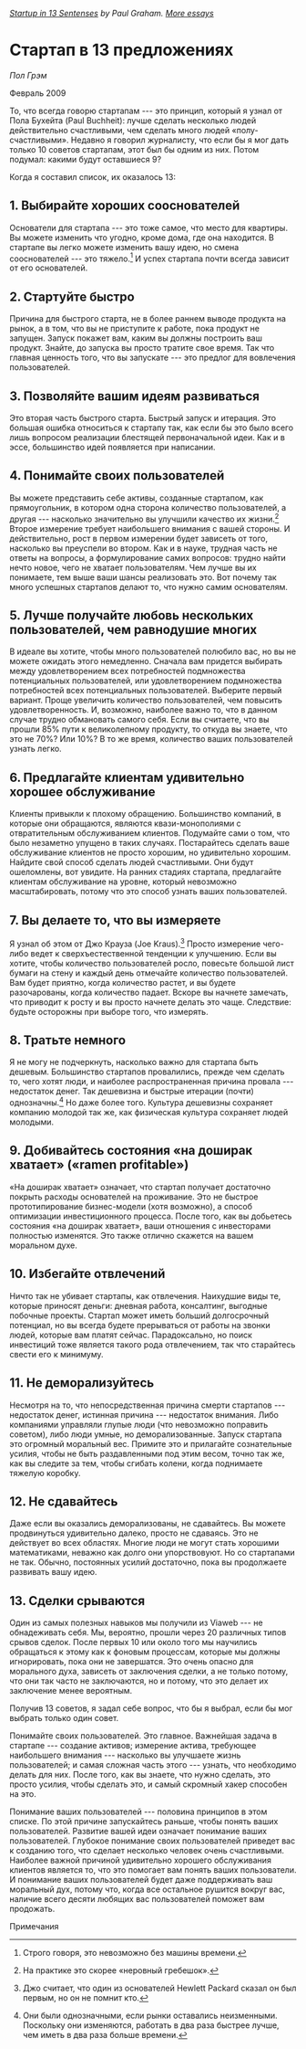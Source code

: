 _[Startup in 13 Sentenses](http://paulgraham.com/13sentences.html)
by Paul Graham. [More&nbsp;essays](/pg)_

# Стартап в 13 предложениях

_Пол Грэм_

Февраль 2009

То, что всегда говорю стартапам --- это принцип, который я узнал от
Пола Бухейта (Paul Buchheit): лучше сделать несколько людей
действительно счастливыми, чем сделать много людей «полу-счастливыми».
Недавно я говорил журналисту, что если бы я мог дать только 10
советов стартапам, этот был бы одним из них. Потом подумал: какими
будут оставшиеся 9?

Когда я составил список, их оказалось 13:

## 1. Выбирайте хороших сооснователей

Основатели для стартапа --- это тоже самое, что место для квартиры.
Вы можете изменить что угодно, кроме дома, где она находится. В
стартапе вы легко можете изменить вашу идею, но смена сооснователей
--- это тяжело.[^1] И успех стартапа почти всегда зависит от его
основателей.

## 2. Стартуйте быстро

Причина для быстрого старта, не в более раннем выводе продукта на
рынок, а в том, что вы не приступите к работе, пока продукт не
запущен. Запуск покажет вам, каким вы должны построить ваш продукт.
Знайте, до запуска вы просто тратите свое время. Так что главная
ценность того, что вы запускате --- это предлог для вовлечения
пользователей.

## 3. Позволяйте вашим идеям развиваться

Это вторая часть быстрого старта. Быстрый запуск и итерация. Это
большая ошибка относиться к стартапу так, как если бы это было всего
лишь вопросом реализации блестящей первоначальной идеи. Как и в
эссе, большинство идей появляется при написании.

## 4. Понимайте своих пользователей

Вы можете представить себе активы, созданные стартапом, как
прямоугольник, в котором одна сторона количество пользователей, а
другая --- насколько значительно вы улучшили качество их жизни.[^2]
Второе измерение требует наибольшего внимания с вашей стороны. И
действительно, рост в первом измерении будет зависеть от того,
насколько вы преуспели во втором. Как и в науке, трудная часть не
ответы на вопросы, а формулирование самих вопросов: трудно найти
нечто новое, чего не хватает пользователям. Чем лучше вы их понимаете,
тем выше ваши шансы реализовать это. Вот почему так много успешных
стартапов делают то, что нужно самим основателям.

## 5. Лучше получайте любовь нескольких пользователей, чем равнодушие многих

В идеале вы хотите, чтобы много пользователей полюбило вас, но вы
не можете ожидать этого немедленно. Сначала вам придется выбирать
между удовлетворением всех потребностей подмножества потенциальных
пользователей, или удовлетворением подмножества потребностей всех
потенциальных пользователей. Выберите первый вариант. Проще увеличить
количество пользователей, чем повысить удовлетворенность. И, возможно,
наиболее важно то, что в данном случае трудно обмановать самого
себя. Если вы считаете, что вы прошли 85% пути к великолепному
продукту, то откуда вы знаете, что это не 70%? Или 10%? В то же
время, количество ваших пользователей узнать легко.

## 6. Предлагайте клиентам удивительно хорошее обслуживание

Клиенты привыкли к плохому обращению. Большинство компаний, в которые
они обращаются, являются квази-монополиями с отвратительным
обслуживанием клиентов. Подумайте сами о том, что было незаметно
упущено в таких случаях. Постарайтесь сделать ваше обслуживание
клиентов не просто хорошим, но удивительно хорошим. Найдите свой
способ сделать людей счастливыми. Они будут ошеломлены, вот увидите.
На ранних стадиях стартапа, предлагайте клиентам обслуживание на
уровне, который невозможно масштабировать, потому что это способ
узнать ваших пользователей.

## 7. Вы делаете то, что вы измеряете

Я узнал об этом от Джо Крауза (Joe Kraus).[^3] Просто измерение
чего-либо ведет к сверхъестественной тенденции к улучшению. Если
вы хотите, чтобы количество пользователей росло, повесьте большой
лист бумаги на стену и каждый день отмечайте количество пользователей.
Вам будет приятно, когда количество растет, и вы будете разочарованы,
когда количество падает. Вскоре вы начнете замечать, что приводит
к росту и вы просто начнете делать это чаще. Следствие: будьте
осторожны при выборе того, что измерять.

## 8. Тратьте немного

Я не могу не подчеркнуть, насколько важно для стартапа быть дешевым.
Большинство стартапов провалились, прежде чем сделать то, чего хотят
люди, и наиболее распространенная причина провала --- недостаток
денег. Так дешевизна и быстрые итерации (почти) однозначны.[^4] Но
даже более того. Культура дешевизны сохраняет компанию молодой так
же, как физическая культура сохраняет людей молодыми.

## 9. Добивайтесь состояния «на доширак хватает» («ramen profitable»)

«На доширак хватает» означает, что стартап получает достаточно
покрыть расходы основателей на проживание. Это не быстрое
прототипирование бизнес-модели (хотя возможно), а способ оптимизации
инвестиционного процесса. После того, как вы добьетесь состояния
«на доширак хватает», ваши отношения с инвесторами полностью
изменятся. Это также отлично скажется на вашем моральном духе.

## 10. Избегайте отвлечений

Ничто так не убивает стартапы, как отвлечения. Наихудшие виды те,
которые приносят деньги: дневная работа, консалтинг, выгодные
побочные проекты. Стартап может иметь больший долгосрочный потенциал,
но вы всегда будете прерываться от работы на звонки людей, которые
вам платят сейчас. Парадоксально, но поиск инвестиций тоже является
такого рода отвлечением, так что старайтесь свести его к минимуму.

## 11. Не деморализуйтесь

Несмотря на то, что непосредственная причина смерти стартапов ---
недостаток денег, истинная причина --- недостаток внимания. Либо
компаниями управляли глупые люди (что невозможно поправить советом),
либо люди умные, но деморализованные. Запуск стартапа это огромный
моральный вес. Примите это и прилагайте сознательные усилия, чтобы
не быть раздавленными под этим весом, точно так же, как вы следите
за тем, чтобы сгибать колени, когда поднимаете тяжелую коробку.

## 12. Не сдавайтесь

Даже если вы оказались деморализованы, не сдавайтесь. Вы можете
продвинуться удивительно далеко, просто не сдаваясь. Это не действует
во всех областях. Многие люди не могут стать хорошими математиками,
неважно как долго они упорствовуют. Но со стартапами не так. Обычно,
постоянных усилий достаточно, пока вы продолжаете развивать вашу
идею.

## 13. Cделки cрываются

Один из самых полезных навыков мы получили из Viaweb --- не обнадеживать
себя. Мы, вероятно, прошли через 20 различных типов срывов сделок.
После первых 10 или около того мы научились обращаться к этому как
к фоновым процессам, которые мы должны игнорировать, пока они не
завершатся. Это очень опасно для морального духа, зависеть от
заключения сделки, а не только потому, что они так часто не
заключаются, но и потому, что это делает их заключение менее
вероятным.

Получив 13 советов, я задал себе вопрос, что бы я выбрал, если бы
мог выбрать только один совет.

Понимайте своих пользователей. Это главное. Важнейшая задача в
стартапе --- создание активов; измерение актива, требующее наибольшего
внимания --- насколько вы улучшаете жизнь пользователей; и самая
сложная часть этого --- узнать, что необходимо делать для них. После
того, как вы знаете, что нужно сделать, это просто усилия, чтобы
сделать это, и самый скромный хакер способен на это.

Понимание ваших пользователей --- половина принципов в этом списке.
По этой причине запускайтесь раньше, чтобы понять ваших пользователей.
Развитие вашей идеи означает понимание ваших пользователей. Глубокое
понимание своих пользователей приведет вас к созданию того, что
сделает несколько человек очень счастливыми. Наиболее важной причиной
удивительно хорошего обслуживания клиентов является то, что это
помогает вам понять ваших пользователи. И понимание ваших пользователей
будет даже поддерживать ваш моральный дух, потому что, когда все
остальное рушится вокруг вас, наличие всего десяти любящих вас
пользователей поможет вам продожать.

Примечания

[^1]: Строго говоря, это невозможно без машины времени.

[^2]: На практике это скорее «неровный гребешок».

[^3]: Джо считает, что один из основателей Hewlett Packard сказал он был первым, но он не помнит кто.

[^4]: Они были однозначными, если рынки оставались неизменными. Поскольку они изменяются, работать в два раза быстрее лучше, чем иметь в два раза больше времени.

